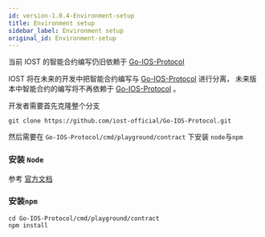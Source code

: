 ```yaml
---
id: version-1.0.4-Environment-setup
title: Environment setup
sidebar_label: Environment setup
original_id: Environment-setup
---
```


当前 IOST 的智能合约编写仍旧依赖于 [Go-IOS-Protocol](https://github.com/iost-official/Go-IOS-Protocol) 

IOST 将在未来的开发中把智能合约编写与 [Go-IOS-Protocol](https://github.com/iost-official/Go-IOS-Protocol) 进行分离， 未来版本中智能合约的编写将不再依赖于 [Go-IOS-Protocol](https://github.com/iost-official/Go-IOS-Protocol) 。

开发者需要首先克隆整个分支

```git
git clone https://github.com/iost-official/Go-IOS-Protocol.git
```

然后需要在 ```Go-IOS-Protocol/cmd/playground/contract``` 下安装 ```node```与```npm```

### 安装 ```Node```

参考 [官方文档](https://nodejs.org/zh-cn/download/package-manager/#macos)

### 安装```npm```

```git
cd Go-IOS-Protocol/cmd/playground/contract
npm install
```